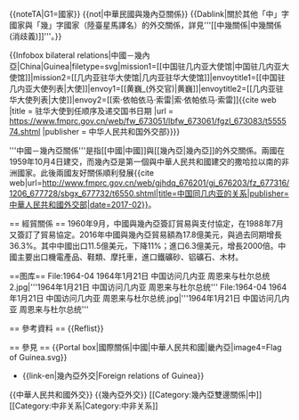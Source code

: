 {{noteTA|G1=國家}}
{{not|中華民國與幾內亞關係}}
{{Dablink|關於其他「中」字國家與「幾」字國家（陸臺星馬譯名）的外交關係，詳見'''[[中幾關係|中幾關係 (消歧義)]]'''。}}

{{Infobox bilateral relations|中國－幾內亞|China|Guinea|filetype=svg|mission1=[[中国驻几内亚大使馆|中国驻几内亚大使馆]]|mission2=[[几内亚驻华大使馆|几内亚驻华大使馆]]|envoytitle1=[[中国驻几内亚大使列表|大使]]|envoy1=[[黄巍_(外交官)|黄巍]]|envoytitle2=[[几内亚驻华大使列表|大使]]|envoy2=[[索·依帕依马·索雷|索·依帕依马·索雷]]<ref>{{cite web |title = 驻华大使到任顺序及递交国书日期 |url = https://www.fmprc.gov.cn/web/fw_673051/lbfw_673061/fgzl_673083/t555574.shtml |publisher = 中华人民共和国外交部}}</ref>}}

'''中國－幾內亞關係'''是指[[中國|中國]]與[[幾內亞|幾內亞]]的外交關係。兩國在1959年10月4日建交，而幾內亞是第一個與中華人民共和國建交的撒哈拉以南的非洲國家。此後兩國友好關係順利發展<ref>{{cite web|url=http://www.fmprc.gov.cn/web/gjhdq_676201/gj_676203/fz_677316/1206_677728/sbgx_677732/t6550.shtml|title=中国同几内亚的关系|publisher=中華人民共和國外交部|date=2017-02}}</ref>。

== 經貿關係 ==
1960年9月，中國與幾內亞簽訂貿易與支付協定，在1988年7月又簽訂了貿易協定。2016年中國與幾內亞貿易額為17.8億美元，與過去同期增長36.3%。其中中國出口11.5億美元，下降11%；進口6.3億美元，增長2000倍。中國主要出口機電產品、鞋類、摩托車，進口鐵礦砂、铝礦石、木材。

==图库==
<gallery>
File:1964-04 1964年1月21日 中国访问几内亚 周恩来与杜尔总统2.jpg|'''1964年1月21日 中国访问几内亚 周恩来与杜尔总统'''
File:1964-04 1964年1月21日 中国访问几内亚 周恩来与杜尔总统.jpg|'''1964年1月21日 中国访问几内亚 周恩来与杜尔总统'''
</gallery>

== 參考資料 ==
{{Reflist}}

== 參見 ==
{{Portal box|國際關係|中國|中華人民共和國|畿內亞|image4=Flag of Guinea.svg}}
* {{link-en|幾內亞外交|Foreign relations of Guinea}}

{{中華人民共和國外交}}
{{幾內亞外交}}
[[Category:幾內亞雙邊關係|中]]
[[Category:中非关系|Category:中非关系]]